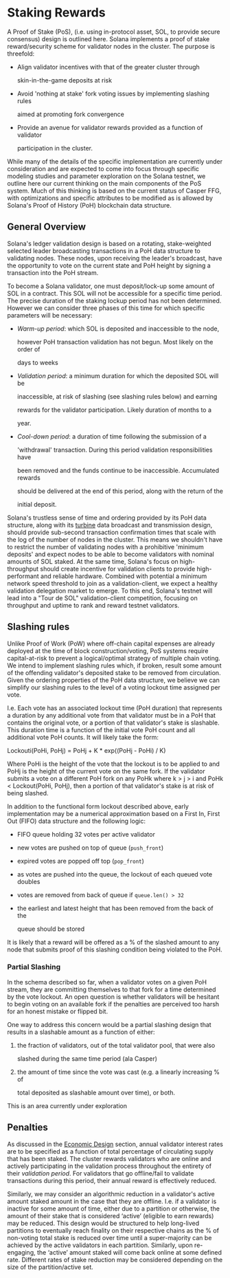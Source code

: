 # Staking Rewards

A Proof of Stake \(PoS\), \(i.e. using in-protocol asset, SOL, to provide secure consensus\) design is outlined here. Solana implements a proof of stake reward/security scheme for validator nodes in the cluster. The purpose is threefold:

* Align validator incentives with that of the greater cluster through

  skin-in-the-game deposits at risk

* Avoid 'nothing at stake' fork voting issues by implementing slashing rules

  aimed at promoting fork convergence

* Provide an avenue for validator rewards provided as a function of validator

  participation in the cluster.

While many of the details of the specific implementation are currently under consideration and are expected to come into focus through specific modeling studies and parameter exploration on the Solana testnet, we outline here our current thinking on the main components of the PoS system. Much of this thinking is based on the current status of Casper FFG, with optimizations and specific attributes to be modified as is allowed by Solana's Proof of History \(PoH\) blockchain data structure.

## General Overview

Solana's ledger validation design is based on a rotating, stake-weighted selected leader broadcasting transactions in a PoH data structure to validating nodes. These nodes, upon receiving the leader's broadcast, have the opportunity to vote on the current state and PoH height by signing a transaction into the PoH stream.

To become a Solana validator, one must deposit/lock-up some amount of SOL in a contract. This SOL will not be accessible for a specific time period. The precise duration of the staking lockup period has not been determined. However we can consider three phases of this time for which specific parameters will be necessary:

* _Warm-up period_: which SOL is deposited and inaccessible to the node,

  however PoH transaction validation has not begun. Most likely on the order of

  days to weeks

* _Validation period_: a minimum duration for which the deposited SOL will be

  inaccessible, at risk of slashing \(see slashing rules below\) and earning

  rewards for the validator participation. Likely duration of months to a

  year.

* _Cool-down period_: a duration of time following the submission of a

  'withdrawal' transaction. During this period validation responsibilities have

  been removed and the funds continue to be inaccessible. Accumulated rewards

  should be delivered at the end of this period, along with the return of the

  initial deposit.

Solana's trustless sense of time and ordering provided by its PoH data structure, along with its [turbine](https://www.youtube.com/watch?v=qt_gDRXHrHQ&t=1s) data broadcast and transmission design, should provide sub-second transaction confirmation times that scale with the log of the number of nodes in the cluster. This means we shouldn't have to restrict the number of validating nodes with a prohibitive 'minimum deposits' and expect nodes to be able to become validators with nominal amounts of SOL staked. At the same time, Solana's focus on high-throughput should create incentive for validation clients to provide high-performant and reliable hardware. Combined with potential a minimum network speed threshold to join as a validation-client, we expect a healthy validation delegation market to emerge. To this end, Solana's testnet will lead into a "Tour de SOL" validation-client competition, focusing on throughput and uptime to rank and reward testnet validators.

## Slashing rules

Unlike Proof of Work \(PoW\) where off-chain capital expenses are already deployed at the time of block construction/voting, PoS systems require capital-at-risk to prevent a logical/optimal strategy of multiple chain voting. We intend to implement slashing rules which, if broken, result some amount of the offending validator's deposited stake to be removed from circulation. Given the ordering properties of the PoH data structure, we believe we can simplify our slashing rules to the level of a voting lockout time assigned per vote.

I.e. Each vote has an associated lockout time \(PoH duration\) that represents a duration by any additional vote from that validator must be in a PoH that contains the original vote, or a portion of that validator's stake is slashable. This duration time is a function of the initial vote PoH count and all additional vote PoH counts. It will likely take the form:

Lockouti\(PoHi, PoHj\) = PoHj + K \* exp\(\(PoHj - PoHi\) / K\)

Where PoHi is the height of the vote that the lockout is to be applied to and PoHj is the height of the current vote on the same fork. If the validator submits a vote on a different PoH fork on any PoHk where k &gt; j &gt; i and PoHk &lt; Lockout\(PoHi, PoHj\), then a portion of that validator's stake is at risk of being slashed.

In addition to the functional form lockout described above, early implementation may be a numerical approximation based on a First In, First Out \(FIFO\) data structure and the following logic:

* FIFO queue holding 32 votes per active validator
* new votes are pushed on top of queue \(`push_front`\)
* expired votes are popped off top \(`pop_front`\)
* as votes are pushed into the queue, the lockout of each queued vote doubles
* votes are removed from back of queue if `queue.len() > 32`
* the earliest and latest height that has been removed from the back of the

  queue should be stored

It is likely that a reward will be offered as a % of the slashed amount to any node that submits proof of this slashing condition being violated to the PoH.

### Partial Slashing

In the schema described so far, when a validator votes on a given PoH stream, they are committing themselves to that fork for a time determined by the vote lockout. An open question is whether validators will be hesitant to begin voting on an available fork if the penalties are perceived too harsh for an honest mistake or flipped bit.

One way to address this concern would be a partial slashing design that results in a slashable amount as a function of either:

1. the fraction of validators, out of the total validator pool, that were also

   slashed during the same time period \(ala Casper\)

2. the amount of time since the vote was cast \(e.g. a linearly increasing % of

   total deposited as slashable amount over time\), or both.

This is an area currently under exploration

## Penalties

As discussed in the [Economic Design](../implemented-proposals/ed_overview/) section, annual validator interest rates are to be specified as a function of total percentage of circulating supply that has been staked. The cluster rewards validators who are online and actively participating in the validation process throughout the entirety of their _validation period_. For validators that go offline/fail to validate transactions during this period, their annual reward is effectively reduced.

Similarly, we may consider an algorithmic reduction in a validator's active amount staked amount in the case that they are offline. I.e. if a validator is inactive for some amount of time, either due to a partition or otherwise, the amount of their stake that is considered ‘active’ \(eligible to earn rewards\) may be reduced. This design would be structured to help long-lived partitions to eventually reach finality on their respective chains as the % of non-voting total stake is reduced over time until a super-majority can be achieved by the active validators in each partition. Similarly, upon re-engaging, the ‘active’ amount staked will come back online at some defined rate. Different rates of stake reduction may be considered depending on the size of the partition/active set.

